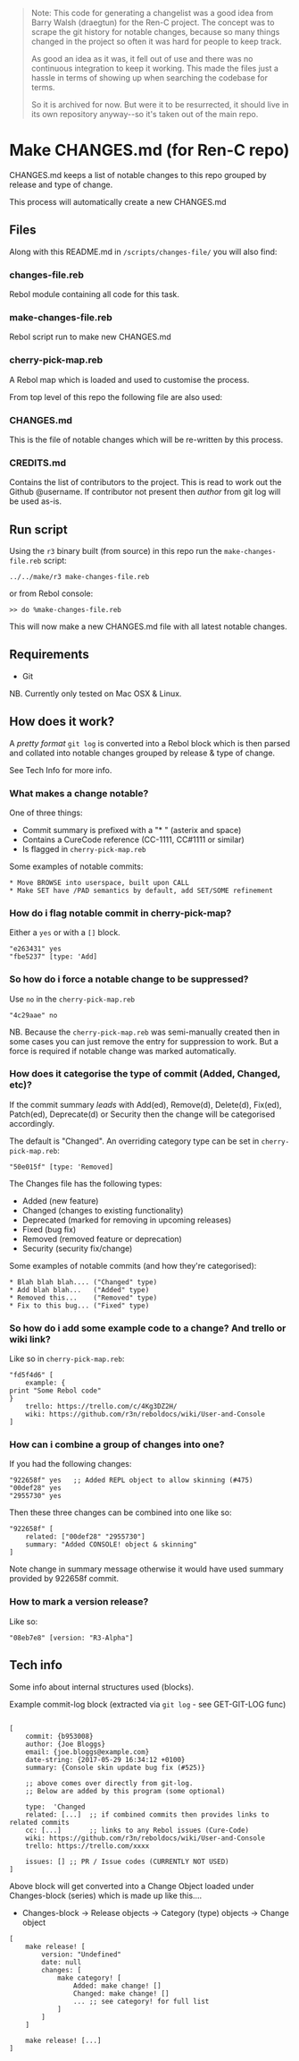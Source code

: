 > Note: This code for generating a changelist was a good idea from Barry Walsh
> (draegtun) for the Ren-C project.  The concept was to scrape the git history
> for notable changes, because so many things changed in the project so often
> it was hard for people to keep track.
>
> As good an idea as it was, it fell out of use and there was no continuous
> integration to keep it working.  This made the files just a hassle in terms
> of showing up when searching the codebase for terms.
>
> So it is archived for now.  But were it to be resurrected, it should live in
> its own repository anyway--so it's taken out of the main repo.

# Make CHANGES.md (for Ren-C repo)

CHANGES.md keeps a list of notable changes to this repo grouped by release and type of change.

This process will automatically create a new CHANGES.md

## Files

Along with this README.md in `/scripts/changes-file/` you will also find:

### changes-file.reb

Rebol module containing all code for this task.

### make-changes-file.reb

Rebol script run to make new CHANGES.md

### cherry-pick-map.reb

A Rebol map which is loaded and used to customise the process.


From top level of this repo the following file are also used:

### CHANGES.md

This is the file of notable changes which will be re-written by this process.

### CREDITS.md

Contains the list of contributors to the project. This is read to work out the Github @username.  If contributor not present then *author* from git log will be used as-is.


## Run script

Using the `r3` binary built (from source) in this repo run the `make-changes-file.reb` script:

    ../../make/r3 make-changes-file.reb

or from Rebol console:

    >> do %make-changes-file.reb

This will now make a new CHANGES.md file with all latest notable changes.

## Requirements

- Git

NB. Currently only tested on Mac OSX & Linux.


## How does it work?

A *pretty format* `git log` is converted into a Rebol block which is then parsed and collated into notable changes grouped by release & type of change.

See Tech Info for more info.

### What makes a change notable?

One of three things:

- Commit summary is prefixed with a "\* " (asterix and space)
- Contains a CureCode reference (CC-1111, CC#1111 or similar)
- Is flagged in `cherry-pick-map.reb`

Some examples of notable commits:

    * Move BROWSE into userspace, built upon CALL
    * Make SET have /PAD semantics by default, add SET/SOME refinement

### How do i flag notable commit in cherry-pick-map?

Either a `yes` or with a `[]` block.

```rebol
"e263431" yes
"fbe5237" [type: 'Add]
```

### So how do i force a notable change to be suppressed?

Use `no` in the `cherry-pick-map.reb`

```rebol
"4c29aae" no
```

NB. Because the `cherry-pick-map.reb` was semi-manually created then in some cases you can just remove the entry for suppression to work.  But a force is required if notable change was marked automatically.


### How does it categorise the type of commit (Added, Changed, etc)?

If the commit summary *leads* with Add(ed), Remove(d), Delete(d), Fix(ed), Patch(ed), Deprecate(d) or Security then the change will be categorised accordingly.

The default is "Changed".  An overriding category type can be set in `cherry-pick-map.reb`:

```rebol
"50e015f" [type: 'Removed]
```

The Changes file has the following types:

- Added (new feature)
- Changed (changes to existing functionality)
- Deprecated (marked for removing in upcoming releases)
- Fixed (bug fix)
- Removed (removed feature or deprecation)
- Security (security fix/change)

Some examples of notable commits (and how they're categorised):

    * Blah blah blah.... ("Changed" type)
    * Add blah blah...   ("Added" type)
    * Removed this...    ("Removed" type)
    * Fix to this bug... ("Fixed" type)

### So how do i add some example code to a change?  And trello or wiki link?

Like so in `cherry-pick-map.reb`:

```rebol
"fd5f4d6" [
    example: {
print "Some Rebol code"
}
    trello: https://trello.com/c/4Kg3DZ2H/
    wiki: https://github.com/r3n/reboldocs/wiki/User-and-Console
]
```

### How can i combine a group of changes into one?

If you had the following changes:

```rebol
"922658f" yes   ;; Added REPL object to allow skinning (#475)
"00def28" yes
"2955730" yes
```

Then these three changes can be combined into one like so:

```rebol
"922658f" [
    related: ["00def28" "2955730"]
    summary: "Added CONSOLE! object & skinning"
]
```

Note change in summary message otherwise it would have used summary provided by 922658f commit.


### How to mark a version release?

Like so:

```rebol
"08eb7e8" [version: "R3-Alpha"]
```

## Tech info

Some info about internal structures used (blocks).

Example commit-log block (extracted via `git log` - see GET-GIT-LOG func)

```rebol

[
    commit: {b953008}
    author: {Joe Bloggs}
    email: {joe.bloggs@example.com}
    date-string: {2017-05-29 16:34:12 +0100}
    summary: {Console skin update bug fix (#525)}

    ;; above comes over directly from git-log.
    ;; Below are added by this program (some optional)

    type:  'Changed
    related: [...]  ;; if combined commits then provides links to related commits
    cc: [...]       ;; links to any Rebol issues (Cure-Code)
    wiki: https://github.com/r3n/reboldocs/wiki/User-and-Console
    trello: https://trello.com/xxxx

    issues: [] ;; PR / Issue codes (CURRENTLY NOT USED)
]
```

Above block will get converted into a Change Object loaded under Changes-block (series)
which is made up like this....

- Changes-block -> Release objects -> Category (type) objects -> Change object

```rebol
[
    make release! [
        version: "Undefined"
        date: null
        changes: [
            make category! [
                Added: make change! []
                Changed: make change! []
                ... ;; see category! for full list
            ]
        ]
    ]

    make release! [...]
]
```

